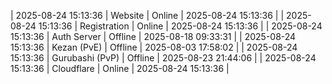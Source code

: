 | 2025-08-24 15:13:36 | Website | Online | 2025-08-24 15:13:36 |
| 2025-08-24 15:13:36 | Registration | Online | 2025-08-24 15:13:36 |
| 2025-08-24 15:13:36 | Auth Server | Offline | 2025-08-18 09:33:31 |
| 2025-08-24 15:13:36 | Kezan (PvE) | Offline | 2025-08-03 17:58:02 |
| 2025-08-24 15:13:36 | Gurubashi (PvP) | Offline | 2025-08-23 21:44:06 |
| 2025-08-24 15:13:36 | Cloudflare | Online | 2025-08-24 15:13:36 |
